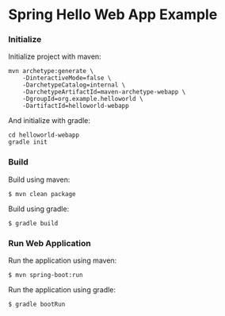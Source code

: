 # Spring Hello Web App Example

### Initialize

Initialize project with maven:

```
mvn archetype:generate \
    -DinteractiveMode=false \
    -DarchetypeCatalog=internal \
    -DarchetypeArtifactId=maven-archetype-webapp \
    -DgroupId=org.example.helloworld \
    -DartifactId=helloworld-webapp
```

And initialize with gradle:

```
cd helloworld-webapp
gradle init
```

### Build

Build using maven:

```
$ mvn clean package
```

Build using gradle:

```
$ gradle build
```

### Run Web Application

Run the application using maven:

```
$ mvn spring-boot:run
```

Run the application using gradle:

```
$ gradle bootRun
```


